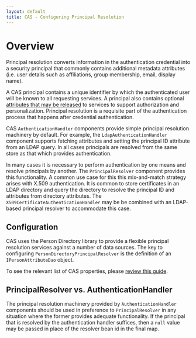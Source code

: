 ```yaml
---
layout: default
title: CAS - Configuring Principal Resolution
---
```


# Overview
Principal resolution converts information in the authentication credential into a security principal
that commonly contains additional
metadata attributes (i.e. user details such as affiliations, group membership, email, display name).

A CAS principal contains a unique identifier by which the authenticated user will be known to all requesting
services. A principal also contains optional [attributes that may be released](../integration/Attribute-Release.html)
to services to support authorization and personalization. Principal resolution is a requisite part of the
authentication process that happens after credential authentication.

CAS `AuthenticationHandler` components provide simple principal resolution machinery by default. For example,
the `LdapAuthenticationHandler` component supports fetching attributes and setting the principal ID attribute from
an LDAP query. In all cases principals are resolved from the same store as that which provides authentication.

In many cases it is necessary to perform authentication by one means and resolve principals by another.
The `PrincipalResolver` component provides this functionality. A common use case for this this mix-and-match strategy
arises with X.509 authentication. It is common to store certificates in an LDAP directory and query the directory to
resolve the principal ID and attributes from directory attributes. The `X509CertificateAuthenticationHandler` may
be be combined with an LDAP-based principal resolver to accommodate this case.

## Configuration

CAS uses the Person Directory library to provide a flexible principal resolution services against a number of data
sources. The key to configuring `PersonDirectoryPrincipalResolver` is the definition of an `IPersonAttributeDao` object.

To see the relevant list of CAS properties, please [review this guide](Configuration-Properties.html#principal-resolution).

## PrincipalResolver vs. AuthenticationHandler

The principal resolution machinery provided by `AuthenticationHandler` components should be used in preference to
`PrincipalResolver` in any situation where the former provides adequate functionality.
If the principal that is resolved by the authentication handler
suffices, then a `null` value may be passed in place of the resolver bean id in the final map.

